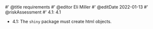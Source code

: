 #' @title requirements
#' @editor Eli Miller
#' @editDate 2022-01-13
#' @riskAssessment
#' 4.1: 4.1

+ 4.1: The `shiny` package must create html objects.

